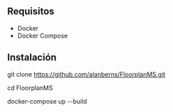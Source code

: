 ## Requisitos

- Docker
- Docker Compose

## Instalación

git clone https://github.com/alanberns/FloorplanMS.git

cd FloorplanMS

docker-compose up --build